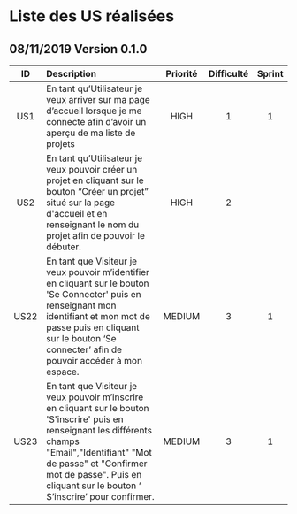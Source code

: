 # Liste des US réalisées
## 08/11/2019 Version 0.1.0

|   ID  |   Description |   Priorité    |   Difficulté      | Sprint |
|:-----:|:--------------|:-------------:|:-----------------:|:---------------------:|
|US1|En tant qu’Utilisateur je veux arriver sur ma page d’accueil lorsque je me connecte afin d’avoir un aperçu de ma liste de projets|HIGH|1|1|
|US2|En tant qu’Utilisateur je veux pouvoir créer un projet en cliquant sur le bouton “Créer un projet” situé sur la page d'accueil et en renseignant le nom du projet afin de pouvoir le débuter.|HIGH|2|
|US22|En tant que Visiteur je veux pouvoir m’identifier en cliquant sur le bouton 'Se Connecter' puis en renseignant mon identifiant et mon mot de passe puis en cliquant sur le bouton ‘Se connecter’ afin de pouvoir accéder à mon espace.|MEDIUM|3|1|
|US23|En tant que Visiteur je veux pouvoir m’inscrire en cliquant sur le bouton 'S'inscrire' puis en renseignant les différents champs "Email","Identifiant" "Mot de passe" et "Confirmer mot de passe". Puis en cliquant sur le bouton ‘ S’inscrire’ pour confirmer.|MEDIUM|3|1|

​
